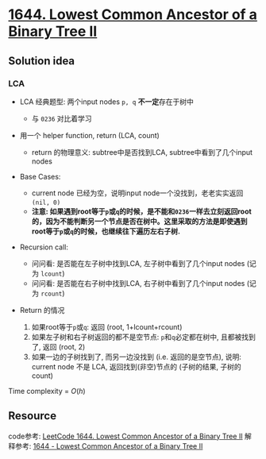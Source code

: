 # [1644. Lowest Common Ancestor of a Binary Tree II](https://leetcode.ca/all/1644.html)

## Solution idea

### LCA
* LCA 经典题型: 两个input nodes `p, q` **不一定**存在于树中
    * 与 `0236` 对比着学习

* 用一个 helper function, return (LCA, count)
    * return 的物理意义: subtree中是否找到LCA, subtree中看到了几个input nodes

* Base Cases:
    * current node 已经为空，说明input node一个没找到，老老实实返回 `(nil, 0)`
    * **注意: 如果遇到root等于`p`或`q`的时候，是不能和`0236`一样去立刻返回root的，因为不能判断另一个节点是否在树中。这里采取的方法是即使遇到root等于`p`或`q`的时候，也继续往下遍历左右子树.**

* Recursion call:
    * 问问看: 是否能在左子树中找到LCA, 左子树中看到了几个input nodes (记为 `lcount`)
    * 问问看: 是否能在右子树中找到LCA, 右子树中看到了几个input nodes (记为 `rcount`)

* Return 的情况
    1. 如果root等于`p`或`q`: 返回 (root, 1+lcount+rcount)
    2. 如果左子树和右子树返回的都不是空节点: `p`和`q`必定都在树中, 且都被找到了, 返回 (root, 2)
    3. 如果一边的子树找到了, 而另一边没找到 (i.e. 返回的是空节点), 说明: current node 不是 LCA, 返回找到(非空)节点的 (子树的结果, 子树的count)

Time complexity = $O(h)$

## Resource
code参考: [LeetCode 1644. Lowest Common Ancestor of a Binary Tree II](https://zhenchaogan.gitbook.io/leetcode-solution/leetcode-1644-lowest-common-ancestor-of-a-binary-tree-ii)
解释参考: [1644 - Lowest Common Ancestor of a Binary Tree II](https://leetcode.ca/2020-05-31-1644-Lowest-Common-Ancestor-of-a-Binary-Tree-II/)